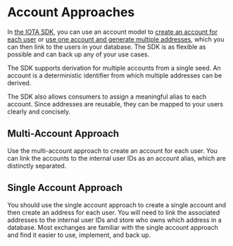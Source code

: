 # Account Approaches

In [the IOTA SDK](../about-the-iota-sdk.md), you can use an account model
to [create an account for each user](#multi-account-approach)
or [use one account and generate multiple addresses](#single-account-approach), which you can then link to the users in
your database. The SDK is as flexible as possible and can back up any of your use cases.

The SDK supports derivation for multiple accounts from a single seed. An account is a deterministic identifier from
which multiple addresses can be derived.

The SDK also allows consumers to assign a meaningful alias to each account. Since addresses are reusable, they can be
mapped to your users clearly and concisely.

## Multi-Account Approach

Use the multi-account approach to create an account for each user. You can link the accounts to the internal user IDs as
an account alias, which are distinctly separated.

## Single Account Approach

You should use the single account approach to create a single account and then create an address for each user. You will
need to link the associated addresses to the internal user IDs and store who owns which address in a database. Most
exchanges are familiar with the single account approach and find it easier to use, implement, and back up.

